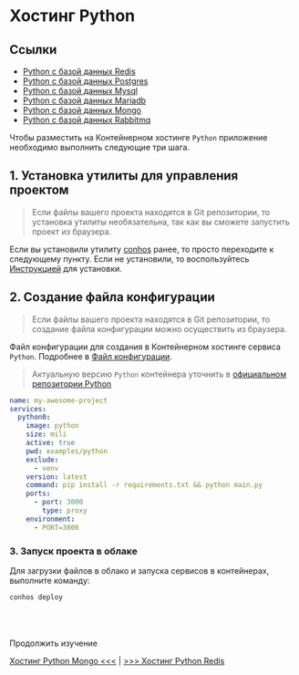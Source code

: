 # Хостинг Python

## Ссылки

- [Python с базой данных Redis](./HostingPythonRedis.md)  
- [Python с базой данных Postgres](./HostingPythonPostgres.md)  
- [Python с базой данных Mysql](./HostingPythonMysql.md)  
- [Python с базой данных Mariadb](./HostingPythonMariadb.md)  
- [Python с базой данных Mongo](./HostingPythonMongo.md)  
- [Python с базой данных Rabbitmq](./HostingPythonRabbitmq.md)  


Чтобы разместить на Контейнерном хостинге `Python` приложение необходимо выполнить следующие три шага.

## 1. Установка утилиты для управления проектом

> Если файлы вашего проекта находятся в Git репозитории, то установка утилиты необязательна, так как вы сможете запустить проект из браузера.

Если вы установили утилиту [conhos](https://www.npmjs.com/package/conhos) ранее, то просто переходите к следующему пункту. Если не установили, то воспользуйтесь [Инструкцией](./GettingStarted.md#введение) для установки.

## 2. Создание файла конфигурации

> Если файлы вашего проекта находятся в Git репозитории, то создание файла конфигурации можно осуществить из браузера.

Файл конфигурации для создания в Контейнерном хостинге сервиса `Python`. Подробнее в [Файл конфигурации](./ConfigFile.md#пример_файла_конфигурации).

> Актуальную версию `Python` контейнера уточнить в [официальном репозитории Python](https://hub.docker.com/_/python/tags)

```yml
name: my-awesome-project
services:
  python0:
    image: python
    size: mili
    active: true
    pwd: examples/python
    exclude:
      - venv
    version: latest
    command: pip install -r requirements.txt && python main.py
    ports:
      - port: 3000
        type: proxy
    environment:
      - PORT=3000
```

### 3. Запуск проекта в облаке

Для загрузки файлов в облако и запуска сервисов в контейнерах, выполните команду:

```sh
conhos deploy
```

<div style="margin-top: 4rem;"></div>

Продолжить изучение

[Хостинг Python Mongo <<<](./HostingPythonMongo.md) | [>>> Хостинг Python Redis](./HostingPythonRedis.md)
